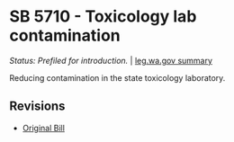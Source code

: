 # SB 5710 - Toxicology lab contamination
*Status: Prefiled for introduction.* | [leg.wa.gov summary](https://app.leg.wa.gov/billsummary?BillNumber=5710&Year=2021)

Reducing contamination in the state toxicology laboratory.

## Revisions
* [Original Bill](1/)